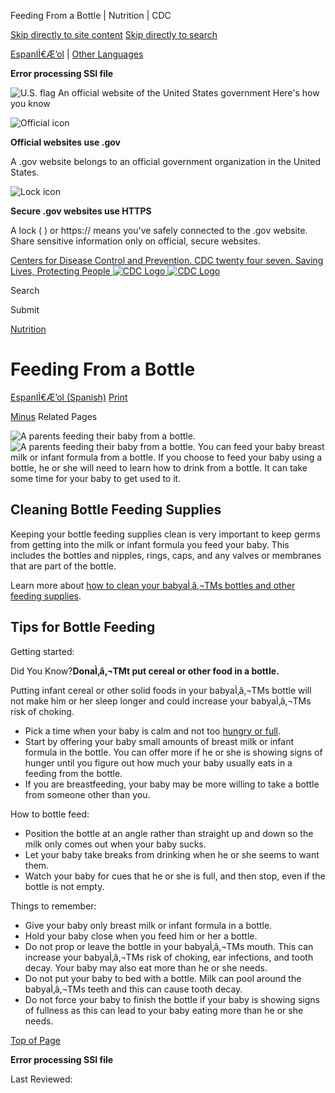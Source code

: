 





















Feeding From a Bottle \| Nutrition \| CDC
 










 






 











 




[Skip directly to site content](#content)
[Skip directly to search](#headerSearch)


[EspanIÌ€Æ’ol](/spanish/) \| 
[Other Languages](https://wwwn.cdc.gov/pubs/other-languages/)

**Error processing SSI file**  



![U.S. flag](/TemplatePackage/4.0/assets/imgs/uswds/us_flag_small.png)
An official website of the United States government Here's how you know 



![Official icon](/TemplatePackage/4.0/assets/imgs/uswds/icon-dot-gov.svg)



**Official websites use .gov**


A .gov website belongs to an official government organization in the United States.







![Lock icon](/TemplatePackage/4.0/assets/imgs/uswds/icon-https.svg)



**Secure .gov websites use HTTPS**


A lock (  ) or https:// means you've safely connected to the .gov website. Share sensitive information only on official, secure websites.








 



[Centers for Disease Control and Prevention. CDC twenty four seven. Saving Lives, Protecting People
![CDC Logo](/TemplatePackage/4.0/assets/imgs/logo/logo-notext.svg)
![CDC Logo](/TemplatePackage/4.0/assets/imgs/logo/logo-notext.svg)](https://www.cdc.gov/)





Search









Submit

















 [Nutrition](/nutrition/php/about/index.html)









 











Feeding From a Bottle
=====================

 
[EspanIÌ€Æ’ol (Spanish)](/nutrition/infantandtoddlernutrition/bottle-feeding/index-es.html) [Print](#print)



[Minus](#collapse_20016627fb2bd22fc)
Related Pages




![A parents feeding their baby from a bottle.](/nutrition/infantandtoddlernutrition/images/feeding-from-bottle.jpg?_=44326 "feeding-from-bottle")
![A parents feeding their baby from a bottle.](/nutrition/infantandtoddlernutrition/images/feeding-from-bottle.jpg?_=44326 "feeding-from-bottle")
You can feed your baby breast milk or infant formula from a bottle. If you choose to feed your baby using a bottle, he or she will need to learn how to drink from a bottle. It can take some time for your baby to get used to it.


Cleaning Bottle Feeding Supplies
--------------------------------


Keeping your bottle feeding supplies clean is very important to keep germs from getting into the milk or infant formula you feed your baby. This includes the bottles and nipples, rings, caps, and any valves or membranes that are part of the bottle.


Learn more about [how to clean your babyaÌ‚â‚¬TMs bottles and other feeding supplies](/healthywater/hygiene/healthychildcare/infantfeeding/cleansanitize.html).


Tips for Bottle Feeding
-----------------------


Getting started:


Did You Know?**DonaÌ‚â‚¬TMt put cereal or other food in a bottle.**  

Putting infant cereal or other solid foods in your babyaÌ‚â‚¬TMs bottle will not make him or her sleep longer and could increase your babyaÌ‚â‚¬TMs risk of choking.



* Pick a time when your baby is calm and not too [hungry or full](/nutrition/infantandtoddlernutrition/mealtime/signs-your-child-is-hungry-or-full.html).
* Start by offering your baby small amounts of breast milk or infant formula in the bottle. You can offer more if he or she is showing signs of hunger until you figure out how much your baby usually eats in a feeding from the bottle.
* If you are breastfeeding, your baby may be more willing to take a bottle from someone other than you.


How to bottle feed:


* Position the bottle at an angle rather than straight up and down so the milk only comes out when your baby sucks.
* Let your baby take breaks from drinking when he or she seems to want them.
* Watch your baby for cues that he or she is full, and then stop, even if the bottle is not empty.


Things to remember:


* Give your baby only breast milk or infant formula in a bottle.
* Hold your baby close when you feed him or her a bottle.
* Do not prop or leave the bottle in your babyaÌ‚â‚¬TMs mouth. This can increase your babyaÌ‚â‚¬TMs risk of choking, ear infections, and tooth decay. Your baby may also eat more than he or she needs.
* Do not put your baby to bed with a bottle. Milk can pool around the babyaÌ‚â‚¬TMs teeth and this can cause tooth decay.
* Do not force your baby to finish the bottle if your baby is showing signs of fullness as this can lead to your baby eating more than he or she needs.


[Top of Page](#)






**Error processing SSI file**  






 Last Reviewed: